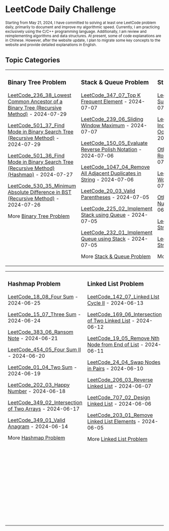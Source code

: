 # LeetCode Daily Challenge

<small>
Starting from May 21, 2024, I have committed to solving at least one LeetCode problem daily, primarily to document and improve my algorithmic speed. Currently, I am practicing exclusively using the C/C++ programming language. Additionally, I am review and reimplementing algorithms and data structures. At present, some of code explanations are in Chinese. However, after the website update, I plan to migrate some key concepts to the website and provide detailed explanations in English.
</small>

## Topic Categories

<table>
<tr>

<td valign="top" width="33%">

### Binary Tree Problem
<!-- Binary Tree Problem List -->
[LeetCode_236_38_Lowest Common Ancestor of a Binary Tree (Recursive Method)](https://github.com/EdwardShiung/LeetCode/blob/main/Top_Interview/BinaryTree/32_236_Lowest_Common_Ancestor_of_a_Binary_Tree/32_236_Lowest_Common_Ancestor_of_a_Binary_Tree_Recursive_Method.cpp) - 2024-07-29

[LeetCode_501_37_Find Mode in Binary Search Tree (Recursive Method)](https://github.com/EdwardShiung/LeetCode/blob/main/Top_Interview/BinaryTree/31_501_Find_Mode_in_Binary_Search_Tree/31_501_Find_Mode_in_Binary_Search_Tree_Recursive_Method_02.cpp) - 2024-07-29

[LeetCode_501_36_Find Mode in Binary Search Tree (Recursive Method) (Hashmap)](https://github.com/EdwardShiung/LeetCode/blob/main/Top_Interview/BinaryTree/31_501_Find_Mode_in_Binary_Search_Tree/31_501_Find_Mode_in_Binary_Search_Tree_Recursive_Method.cpp) - 2024-07-27

[LeetCode_530_35_Minimum Absolute Difference in BST (Recursive Method)](https://github.com/EdwardShiung/LeetCode/blob/main/Top_Interview/BinaryTree/30_530_Minimum_Absolute_Difference_in_BST/30_530_Minimum_Absolute_Difference_in_BST_Recursive_Method.cpp) - 2024-07-26


More [Binary Tree Problem](https://github.com/EdwardShiung/LeetCode/blob/main/Top_Interview/BinaryTree/BinaryTreeProblem.md)
</td>

<td valign="top" width="33%">

### Stack & Queue Problem
<!-- Stack & Queue Problem List -->
[LeetCode_347_07_Top K Frequent Element](https://github.com/EdwardShiung/LeetCode/blob/main/Top_Interview/StackQueue/07_347_Top_K_Frequent_Elements/07_347_Top_K_Frequent_Elements.cpp) - 2024-07-07

[LeetCode_239_06_Sliding Window Maximum](https://github.com/EdwardShiung/LeetCode/blob/main/Top_Interview/StackQueue/06_239_Sliding_Window_Maximum/06_239_Sliding_Window_Maximum.cpp) - 2024-07-07

[LeetCode_150_05_Evaluate Reverse Polish Notation](https://github.com/EdwardShiung/LeetCode/blob/main/Top_Interview/StackQueue/05_150_Evaluate_Reverse_Polish_Notation/05_150_Evaluate_Reverse_Polish_Notation.cpp) - 2024-07-06

[LeetCode_1047_04_Remove All Adjacent Duplicates in String](https://github.com/EdwardShiung/LeetCode/blob/main/Top_Interview/StackQueue/04_1047_Remove_All_Adjacent_Duplicates_in_String/04_1047_Remove_All_Adjacent_Duplicates_in_String.cpp) - 2024-07-06

[LeetCode_20_03_Valid Parentheses](https://github.com/EdwardShiung/LeetCode/blob/main/Top_Interview/StackQueue/03_20_Valid_Parentheses/03_20_Valid_Parentheses.cpp) - 2024-07-05

[LeetCode_225_02_Implement Stack using Queue](https://github.com/EdwardShiung/LeetCode/blob/main/Top_Interview/StackQueue/02_225_Implement_Stack_using_Queues/02_225_Implement_Stack_using_Queues.cpp) - 2024-07-05

[LeetCode_232_01_Implement Queue using Stack](https://github.com/EdwardShiung/LeetCode/blob/main/Top_Interview/StackQueue/01_232_Implement_Queue_using_Stack/01_232_Implement_Queue_using_Stack.cpp) - 2024-07-05
<!-- More on -->
More [Stack & Queue Problem]()
</td>

<td valign="top" width="34%">

### String Problem
<!-- String Problem List -->
[LeetCode_459_07_Repeated Substring Pattern](https://github.com/EdwardShiung/LeetCode/blob/main/Top_Interview/StringQuestion/07_459_Repeated_Substring_Pattern/07_459_Repeated_Substring_Pattern.cpp) - 2024-07-04

[LeetCode_28_06_Find the Index of the First Occurrence in a String](https://github.com/EdwardShiung/LeetCode/blob/main/Top_Interview/StringQuestion/06_28_Find_the_Index_of_the_First_Occurrence_in_a_Strgin/06_28_Find_the_Index_of_the_First_Occurrence_in_a_String.cpp) - 2024-07-03

[Other Source_05_Right Rotation of a String](https://github.com/EdwardShiung/LeetCode/blob/main/Top_Interview/StringQuestion/05_Right_Rotation_of_a_String/05_Right_Rotation_of_a_String.cpp) - 2024-07-02

[LeetCode_151_04_Reverse Words in a String](https://github.com/EdwardShiung/LeetCode/blob/main/Top_Interview/StringQuestion/04_151_Reverse_Words_in_a_String/04_151_Reverse_Words_in_a_String.cpp) - 2024-07-01

[Other Source_03_Change Number to String](https://github.com/EdwardShiung/LeetCode/blob/main/Top_Interview/StringQuestion/03_ChangeNumToString/03_ChangeNumToString.cpp) - 2024-06-28

[LeetCode_541_02_Reverse String II](https://github.com/EdwardShiung/LeetCode/blob/main/Top_Interview/StringQuestion/02_541_Reverse_String_II/02_Reverse_String_II.cpp) - 2024-06-27

[LeetCode_344_01 Reverse String](https://github.com/EdwardShiung/LeetCode/blob/main/Top_Interview/StringQuestion/01_344_Reverse_String/01_344_Reverse_String.cpp) - 2024-06-26
<!-- More on -->
More [String Problem]()
</td>



</tr>

</table>


<table>

<tr>

<td valign="top" width="34%">

### Hashmap Problem
<!-- Hashmap Problem List -->
[LeetCode_18_08_Four Sum](https://github.com/EdwardShiung/LeetCode/blob/main/Top_Interview/Hashmap/08_18_4Sum/08_18_4Sum.cpp) - 2024-06-25

[LeetCode_15_07_Three Sum](https://github.com/EdwardShiung/LeetCode/blob/main/Top_Interview/Hashmap/07_15_3Sum/07_15_3Sum.cpp) - 2024-06-24

[LeetCode_383_06_Ransom Note](https://github.com/EdwardShiung/LeetCode/blob/main/Top_Interview/Hashmap/06_383_Ransom_Note/06_383_Ransom_Note.cpp) - 2024-06-21

[LeetCode_454_05_Four Sum II](https://github.com/EdwardShiung/LeetCode/blob/main/Top_Interview/Hashmap/05_454_4Sum_II/05_454_4Sum_II.cpp) - 2024-06-20

[LeetCode_01_04_Two Sum](https://github.com/EdwardShiung/LeetCode/blob/main/Top_Interview/Hashmap/04_01_Two_Sum/04_01_Two_Sum.cpp) - 2024-06-19

[LeetCode_202_03_Happy Number](https://github.com/EdwardShiung/LeetCode/blob/main/Top_Interview/Hashmap/03_202_Happy_Number/03_202_Happy_Number.cpp) - 2024-06-18

[LeetCode_349_02_Intersection of Two Arrays](https://github.com/EdwardShiung/LeetCode/blob/main/Top_Interview/Hashmap/03_202_Happy_Number/03_202_Happy_Number.cpp) - 2024-06-17

[LeetCode_349_01_Valid Anagram](https://github.com/EdwardShiung/LeetCode/blob/main/Top_Interview/Hashmap/01_242_Valid_Anagram/01_242_Valid_Anagram.cpp) - 2024-06-14
<!-- More on -->
More [Hashmap Problem]()
</td>

<td valign="top" width="33%">

### Linked List Problem
<!-- Linked List Problem List -->
[LeetCode_142_07_Linked LIst Cycle II](https://github.com/EdwardShiung/LeetCode/blob/main/Top_Interview/LinkedList/07_142_Linked_List_Cycle_II/07_142_Linked_List_Cycle_II.cpp) - 2024-06-13

[LeetCode_169_06_Intersection of Two Linked List](https://github.com/EdwardShiung/LeetCode/blob/main/Top_Interview/LinkedList/06_169_Intersection_of_Two_Linked_List/06_160_Intersection_of_Two_Linked_List.cpp) - 2024-06-12

[LeetCode_19_05_Remove Nth Node from End of List](https://github.com/EdwardShiung/LeetCode/blob/main/Top_Interview/LinkedList/05_19_Remove_Nth_Node_From_End_of_List/05_19_Remove_Nth_Node_From_End_of_List.cpp) - 2024-06-11

[LeetCode_24_04_Swap Nodes in Pairs](https://github.com/EdwardShiung/LeetCode/blob/main/Top_Interview/LinkedList/04_24_Swap_Nodes_in_Pairs/04_24_Swap_Nodes_in_Pairs_01.cpp) - 2024-06-10

[LeetCode_206_03_Reverse Linked List](https://github.com/EdwardShiung/LeetCode/blob/main/Top_Interview/LinkedList/03_206_Reverse_Linked_List/03_206_Reverse_Linked_List.cpp) - 2024-06-07

[LeetCode_707_02_Design Linked List](https://github.com/EdwardShiung/LeetCode/blob/main/Top_Interview/LinkedList/02_707_Design_Linked_List/02_707_Design_Linked_List_02.cpp) - 2024-06-06

[LeetCode_203_01_Remove Linked List Elements](https://github.com/EdwardShiung/LeetCode/blob/main/Top_Interview/LinkedList/01_203_Remove_linked_list_Elements/01_203_Remove_Linked_List_Elements.cpp) - 2024-06-05
<!-- More on -->
More [Linked List Problem]()
</td>

<td valign="top" width="33%">

### Array Problem
<!-- Array Problem List -->
[LeetCode_54_15_Spiral Matrix II](https://github.com/EdwardShiung/LeetCode/blob/main/Top_Interview/Array/15_59_Spiral_Matrix_II/15_59_Spiral_Matrix_II.cpp) - 2024-06-04

[LeetCode_209_14_Minimum Size Sub-array Sum](https://github.com/EdwardShiung/LeetCode/blob/main/Top_Interview/Array/14_209_Minimum_Size_Subarray_Sum/14_209_Minimum_Size_Subarray_Sum.cpp) - 2024-06-03

[LeetCode_977_13_Squares of a Sorted Array](https://github.com/EdwardShiung/LeetCode/blob/main/Top_Interview/Array/13_977_Sequares_of_a_Sorted_Array/13_977_Squares_of_a_Sorted_Array.c) - 2024-05-31

[LeetCode_704_12_Binary Search](https://github.com/EdwardShiung/LeetCode/blob/main/Top_Interview/Array/12_704_Binary_Search/12_704_Binary_Search.c) - 2024-05-30

[LeetCode_274_11_H Index](https://github.com/EdwardShiung/LeetCode/blob/main/Top_Interview/Array/11_274_H_Index/11_274_H_Index.c) - 2024-05-29

[LeetCode_45_10_Jump Game II](https://github.com/EdwardShiung/LeetCode/blob/main/Top_Interview/Array/10_45_Jump_Game_II/10_45_Jump_Game_II.c) - 2024-05-29

[LeetCode_55_09_Jump Game](https://github.com/EdwardShiung/LeetCode/blob/main/Top_Interview/Array/09_55_Jump_Game/09_55_Jump_Game.c) - 2024-05-28

[LeetCode_122_08_Best Time To Buy and Sell Stock II](https://github.com/EdwardShiung/LeetCode/blob/main/Top_Interview/Array/08_122_Best_Time_to_Buy_and_Sell_Stock_II/08_122_Best_Time_to_Buy_and_Sell_Stock_II.c) - 2024-05-27

[LeetCode_121_07_Best Time To Buy and Sell Stock](https://github.com/EdwardShiung/LeetCode/blob/main/Top_Interview/Array/07_121_Best_Time_to_Buy_and_Sell_Stock/07_121_Best_Time_to_Buy_and_Sell_Stock.c) - 2024-05-23

[LeetCode_189_06_Rotated Array](https://github.com/EdwardShiung/LeetCode/blob/main/Top_Interview/Array/06_189_Rotate_Array/06_189_Rotate_Array.c) - 2024-05-22

[LeetCode_169_05_Majority Elements](https://github.com/EdwardShiung/LeetCode/blob/main/Top_Interview/Array/05_169_Majority_Element/05_169_Majority_Element.c) - 2024-05-21
<!-- More on -->
More [Array Problem]()
</td>

</tr>

</table>